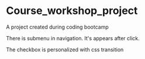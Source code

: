 # Course_workshop_project
A project created during coding bootcamp

There is submenu in navigation. It's appears after click.

The checkbox is personalized with css transition

